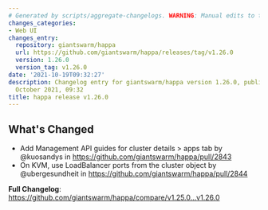 ```yaml
---
# Generated by scripts/aggregate-changelogs. WARNING: Manual edits to this files will be overwritten.
changes_categories:
- Web UI
changes_entry:
  repository: giantswarm/happa
  url: https://github.com/giantswarm/happa/releases/tag/v1.26.0
  version: 1.26.0
  version_tag: v1.26.0
date: '2021-10-19T09:32:27'
description: Changelog entry for giantswarm/happa version 1.26.0, published on 19
  October 2021, 09:32
title: happa release v1.26.0
---
```


## What's Changed
* Add Management API guides for cluster details > apps tab by @kuosandys in https://github.com/giantswarm/happa/pull/2843
* On KVM, use LoadBalancer ports from the cluster object by @ubergesundheit in https://github.com/giantswarm/happa/pull/2844


**Full Changelog**: https://github.com/giantswarm/happa/compare/v1.25.0...v1.26.0
